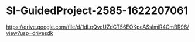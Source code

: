 # SI-GuidedProject-2585-1622207061
https://drive.google.com/file/d/1dLpQvcUZdCT56EOKpeASsImiR4CmBR96/view?usp=drivesdk
